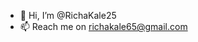 - 👋 Hi, I’m @RichaKale25
- 📫 Reach me on richakale65@gmail.com

<!---
RichaKale25/RichaKale25 is a ✨ special ✨ repository because its `README.md` (this file) appears on your GitHub profile.
You can click the Preview link to take a look at your changes.
--->
